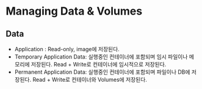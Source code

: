 # Managing Data & Volumes

## Data
- Application : Read-only, image에 저장된다.
- Temporary Application Data: 실행중인 컨테이너에 포함되며 임시 파일이나 메모리에 저장된다. Read + Write로 컨테이너에 임시적으로 저장된다.
- Permanent Application Data: 실행중인 컨테이너에 포함되며 파일이나 DB에 저장된다. Read + Write로 컨테이너와 Volumes에 저장된다.

